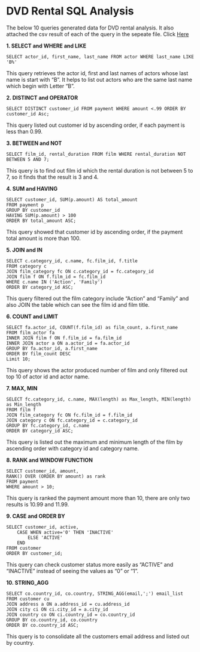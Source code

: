 # DVD Rental SQL Analysis
The below 10 queries generated data for DVD rental analysis. It also attached the csv result of each of the query in the sepeate file. Click [Here](https://github.com/Stella-Ho/Assessment_SQL_DVDRental.git)

**1.	SELECT and WHERE and LIKE**
```
SELECT actor_id, first_name, last_name FROM actor WHERE last_name LIKE 'B%'
```
This query retrieves the actor id, first and last names of actors whose last name is start with “B”. It helps to list out actors who are the same last name which begin with Letter “B”.

**2.	DISTINCT and OPERATOR**
```
SELECT DISTINCT customer_id FROM payment WHERE amount <.99 ORDER BY customer_id Asc;
```
This query listed out customer id by ascending order, if each payment is less than 0.99.

**3.	BETWEEN and NOT**
```
SELECT film_id, rental_duration FROM film WHERE rental_duration NOT BETWEEN 5 AND 7;
```
This query is to find out film id which the rental duration is not between 5 to 7, so it finds that the result is 3 and 4.

**4.	SUM and HAVING**
```
SELECT customer_id, SUM(p.amount) AS total_amount
FROM payment p
GROUP BY customer_id
HAVING SUM(p.amount) > 100
ORDER BY total_amount ASC;
```
This query showed that customer id by ascending order, if the payment total amount is more than 100.

**5.	JOIN and IN**
```
SELECT c.category_id, c.name, fc.film_id, f.title
FROM category c
JOIN film_category fc ON c.category_id = fc.category_id
JOIN film f ON f.film_id = fc.film_id
WHERE c.name IN ('Action', 'Family')
ORDER BY category_id ASC;
```
This query filtered out the film category include “Action” and “Family” and also JOIN the table which can see the film id and film title.

**6.	COUNT and LIMIT**
```
SELECT fa.actor_id, COUNT(f.film_id) as film_count, a.first_name
FROM film_actor fa
INNER JOIN film f ON f.film_id = fa.film_id
INNER JOIN actor a ON a.actor_id = fa.actor_id
GROUP BY fa.actor_id, a.first_name
ORDER BY film_count DESC
Limit 10;
```
This query shows the actor produced number of film and only filtered out top 10 of actor id and actor name.

**7.	MAX, MIN**
```
SELECT fc.category_id, c.name, MAX(length) as Max_length, MIN(length) as Min_length
FROM film f
JOIN film_category fc ON fc.film_id = f.film_id
JOIN category c ON fc.category_id = c.category_id
GROUP BY fc.category_id, c.name
ORDER BY category_id ASC;
```
This query is listed out the maximum and minimum length of the film by ascending order with category id and category name. 

**8.	RANK and WINDOW FUNCTION**
```
SELECT customer_id, amount, 
RANK() OVER (ORDER BY amount) as rank
FROM payment
WHERE amount > 10;
```
This query is ranked the payment amount more than 10, there are only two results is 10.99 and 11.99.

**9.	CASE and ORDER BY**
```
SELECT customer_id, active,
	CASE WHEN active='0' THEN 'INACTIVE'
		ELSE 'ACTIVE'
	END
FROM customer
ORDER BY customer_id;
```
This query can check customer status more easily as “ACTIVE” and “INACTIVE” instead of seeing the values as “0” or “1”. 

**10.	STRING_AGG**
```
SELECT co.country_id, co.country, STRING_AGG(email,';') email_list
FROM customer cu
JOIN address a ON a.address_id = cu.address_id
JOIN city ci ON ci.city_id = a.city_id
JOIN country co ON ci.country_id = co.country_id
GROUP BY co.country_id, co.country
ORDER BY co.country_id ASC;
```
This query is to consolidate all the customers email address and listed out by country.
